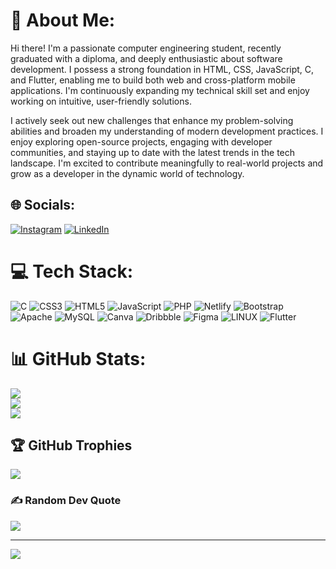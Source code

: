 # 💫 About Me:
Hi there! I'm a passionate computer engineering student, recently graduated with a diploma, and deeply enthusiastic about software development. I possess a strong foundation in HTML, CSS, JavaScript, C, and Flutter, enabling me to build both web and cross-platform mobile applications. I'm continuously expanding my technical skill set and enjoy working on intuitive, user-friendly solutions.

I actively seek out new challenges that enhance my problem-solving abilities and broaden my understanding of modern development practices. I enjoy exploring open-source projects, engaging with developer communities, and staying up to date with the latest trends in the tech landscape. I'm excited to contribute meaningfully to real-world projects and grow as a developer in the dynamic world of technology.

## 🌐 Socials:
[![Instagram](https://img.shields.io/badge/Instagram-%23E4405F.svg?logo=Instagram&logoColor=white)](https://instagram.com/https://www.instagram.com/vinit._.06/?igshid=ZGUzMzM3NWJiOQ%3D%3D) [![LinkedIn](https://img.shields.io/badge/LinkedIn-%230077B5.svg?logo=linkedin&logoColor=white)](https://linkedin.com/in/https://www.linkedin.com/in/vinit-shah-2aba49256) 

# 💻 Tech Stack:
![C](https://img.shields.io/badge/c-%2300599C.svg?style=plastic&logo=c&logoColor=white) ![CSS3](https://img.shields.io/badge/css3-%231572B6.svg?style=plastic&logo=css3&logoColor=white) ![HTML5](https://img.shields.io/badge/html5-%23E34F26.svg?style=plastic&logo=html5&logoColor=white) ![JavaScript](https://img.shields.io/badge/javascript-%23323330.svg?style=plastic&logo=javascript&logoColor=%23F7DF1E) ![PHP](https://img.shields.io/badge/php-%23777BB4.svg?style=plastic&logo=php&logoColor=white) ![Netlify](https://img.shields.io/badge/netlify-%23000000.svg?style=plastic&logo=netlify&logoColor=#00C7B7) ![Bootstrap](https://img.shields.io/badge/bootstrap-%23563D7C.svg?style=plastic&logo=bootstrap&logoColor=white) ![Apache](https://img.shields.io/badge/apache-%23D42029.svg?style=plastic&logo=apache&logoColor=white) ![MySQL](https://img.shields.io/badge/mysql-%2300f.svg?style=plastic&logo=mysql&logoColor=white) ![Canva](https://img.shields.io/badge/Canva-%2300C4CC.svg?style=plastic&logo=Canva&logoColor=white) ![Dribbble](https://img.shields.io/badge/Dribbble-EA4C89?style=plastic&logo=dribbble&logoColor=white) 	![Figma](https://img.shields.io/badge/figma-%23F24E1E.svg?style=plastic&logo=figma&logoColor=white) ![LINUX](https://img.shields.io/badge/Linux-FCC624?style=plastic&logo=linux&logoColor=black)  ![Flutter](https://github.com/user-attachments/assets/2ad3263e-9b2a-4702-8f5b-bab8e227b984)

# 📊 GitHub Stats:
![](https://github-readme-stats.vercel.app/api?username=Vinit062006&theme=radical&hide_border=false&include_all_commits=true&count_private=true)<br/>
![](https://github-readme-streak-stats.herokuapp.com/?user=Vinit062006&theme=radical&hide_border=false)<br/>
![](https://github-readme-stats.vercel.app/api/top-langs/?username=Vinit062006&theme=radical&hide_border=false&include_all_commits=true&count_private=true&layout=compact)

## 🏆 GitHub Trophies
![](https://github-profile-trophy.vercel.app/?username=Vinit062006&theme=radical&no-frame=false&no-bg=false&margin-w=4)

### ✍️ Random Dev Quote
![](https://quotes-github-readme.vercel.app/api?type=vetical&theme=radical)

---
[![](https://visitcount.itsvg.in/api?id=Vinit062006&icon=1&color=9)](https://visitcount.itsvg.in)

